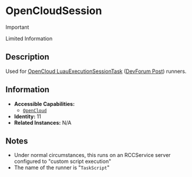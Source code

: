 # OpenCloudSession

> [!IMPORTANT]
> Limited Information

## Description
Used for [OpenCloud LuauExecutionSessionTask](https://create.roblox.com/docs/cloud/reference/LuauExecutionSessionTask)  ([DevForum Post](https://devforum.roblox.com/t/beta-open-cloud-engine-api-for-executing-luau/3172185)) runners.

## Information
- **Accessible Capabilities:**
	- [`OpenCloud`](../Capabilities/OpenCloud.md)
- **Identity:** 11
- **Related Instances:** N/A

## Notes
- Under normal circumstances, this runs on an RCCService server configured to "custom script execution"
- The name of the runner is "`TaskScript`"
